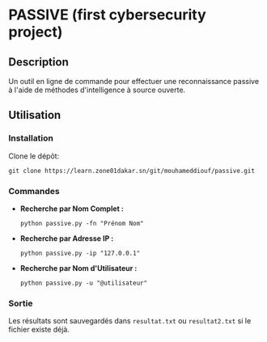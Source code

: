 # PASSIVE (first cybersecurity project)

## Description
Un outil en ligne de commande pour effectuer une reconnaissance passive à l'aide de méthodes d'intelligence à source ouverte.

## Utilisation

### Installation
Clone le dépôt:
```
git clone https://learn.zone01dakar.sn/git/mouhameddiouf/passive.git
```


### Commandes
- **Recherche par Nom Complet :**
    ```
    python passive.py -fn "Prénom Nom"
    ```

- **Recherche par Adresse IP :**
    ```
    python passive.py -ip "127.0.0.1"
    ```

- **Recherche par Nom d'Utilisateur :**
    ```
    python passive.py -u "@utilisateur"
    ```

### Sortie
Les résultats sont sauvegardés dans `resultat.txt` ou `resultat2.txt` si le fichier existe déjà.
